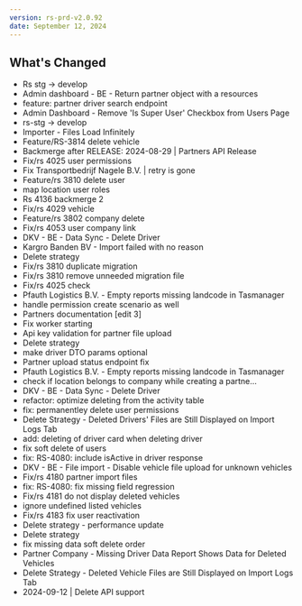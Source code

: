 ```yaml
---
version: rs-prd-v2.0.92
date: September 12, 2024
---
```


## What's Changed
* Rs stg -> develop
* Admin dashboard - BE - Return partner object with a resources
* feature: partner driver search endpoint
* Admin Dashboard - Remove 'Is Super User' Checkbox from Users Page
* rs-stg -> develop
* Importer - Files Load Infinitely
* Feature/RS-3814 delete vehicle
* Backmerge after RELEASE: 2024-08-29 | Partners API Release
* Fix/rs 4025 user permissions
* Fix Transportbedrijf Nagele B.V. | retry is gone
* Feature/rs 3810 delete user
* map location user roles
* Rs 4136 backmerge 2
* Fix/rs 4029 vehicle
* Feature/rs 3802 company delete
* Fix/rs 4053 user company link
* DKV - BE - Data Sync - Delete Driver
* Kargro Banden BV - Import failed with no reason
* Delete strategy
* Fix/rs 3810 duplicate migration
* Fix/rs 3810 remove unneeded migration file
* Fix/rs 4025 check
* Pfauth Logistics B.V. - Empty reports missing landcode in Tasmanager
* handle permission create scenario as well
* Partners documentation [edit 3]
* Fix worker starting
* Api key validation for partner file upload
* Delete strategy
* make driver DTO params optional
* Partner upload status endpoint fix
* Pfauth Logistics B.V. - Empty reports missing landcode in Tasmanager
* check if location belongs to company while creating a partne…
* DKV - BE - Data Sync - Delete Driver
* refactor: optimize deleting from the activity table
* fix: permanentley delete user permissions
* Delete Strategy - Deleted Drivers' Files are Still Displayed on Import Logs Tab
* add: deleting of driver card when deleting driver
* fix soft delete of users
* fix: RS-4080: include isActive in driver response
* DKV - BE - File import - Disable vehicle file upload for unknown vehicles
* Fix/rs 4180 partner import files
* fix: RS-4080: fix missing field regression
* Fix/rs 4181 do not display deleted vehicles
* ignore undefined listed vehicles
* Fix/rs 4183 fix user reactivation
* Delete strategy - performance update
* Delete strategy
* fix missing data soft delete order
* Partner Company - Missing Driver Data Report Shows Data for Deleted Vehicles
* Delete Strategy - Deleted Vehicle Files are Still Displayed on Import Logs Tab
* 2024-09-12 | Delete API support